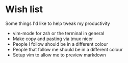 Wish list
=========

Some things I'd like to help tweak my productivity

  * vim-mode for zsh or the terminal in general
  * Make copy and pasting via tmux nicer
  * People I follow should be in a different colour
  * People that follow me should be in a different colour
  * Setup vim to allow me to preview markdown
